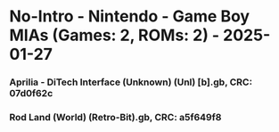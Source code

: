 # No-Intro - Nintendo - Game Boy MIAs (Games: 2, ROMs: 2) - 2025-01-27
### Aprilia - DiTech Interface (Unknown) (Unl) [b].gb, CRC: 07d0f62c
### Rod Land (World) (Retro-Bit).gb, CRC: a5f649f8
